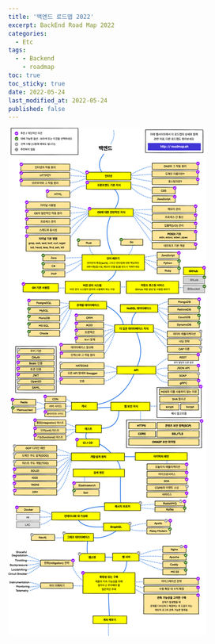 ```yaml
---
title: '백엔드 로드맵 2022'
excerpt: BackEnd Road Map 2022
categories:
  - Etc
tags:
  - - Backend
    - roadmap
toc: true
toc_sticky: true
date: 2022-05-24
last_modified_at: 2022-05-24
published: false
---
```


![roadmap](./assets/images/posts/2022-05-24-etc-backend-roadmap-1.png)
